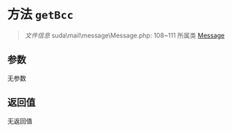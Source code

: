 # 方法 `getBcc`

> *文件信息* suda\mail\message\Message.php: 108~111
> 所属类 [Message](../Message.md)




## 参数


无参数


## 返回值

无返回值
